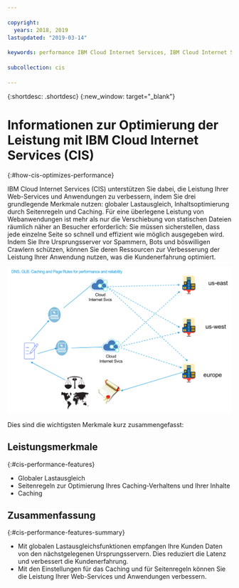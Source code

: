 ```yaml
---

copyright:
  years: 2018, 2019
lastupdated: "2019-03-14"

keywords: performance IBM Cloud Internet Services, IBM Cloud Internet Services, major features

subcollection: cis

---
```


{:shortdesc: .shortdesc}
{:new_window: target="_blank"}

# Informationen zur Optimierung der Leistung mit IBM Cloud Internet Services (CIS)
{:#how-cis-optimizes-performance}

IBM Cloud Internet Services (CIS) unterstützen Sie dabei, die Leistung Ihrer Web-Services und Anwendungen zu verbessern, indem Sie drei grundlegende Merkmale nutzen: globaler Lastausgleich, Inhaltsoptimierung durch Seitenregeln und Caching. Für eine überlegene Leistung von Webanwendungen ist mehr als nur die Verschiebung von statischen Dateien räumlich näher an Besucher erforderlich: Sie müssen sicherstellen, dass jede einzelne Seite so schnell und effizient wie möglich ausgegeben wird. Indem Sie Ihre Ursprungsserver vor Spammern, Bots und böswilligen Crawlern schützen, können Sie deren Ressourcen zur Verbesserung der Leistung Ihrer Anwendung nutzen, was die Kundenerfahrung optimiert.

![Leistungsgrafik.png](images/performance-graphic.png)

Dies sind die wichtigsten Merkmale kurz zusammengefasst:

## Leistungsmerkmale
{:#cis-performance-features}

 * Globaler Lastausgleich 
 * Seitenregeln zur Optimierung Ihres Caching-Verhaltens und Ihrer Inhalte
 * Caching

## Zusammenfassung
{:#cis-performance-features-summary}

 * Mit globalen Lastausgleichsfunktionen empfangen Ihre Kunden Daten von den nächstgelegenen Ursprungsservern. Dies reduziert die Latenz und verbessert die Kundenerfahrung.
 * Mit den Einstellungen für das Caching und für Seitenregeln können Sie die Leistung Ihrer Web-Services und Anwendungen verbessern.
